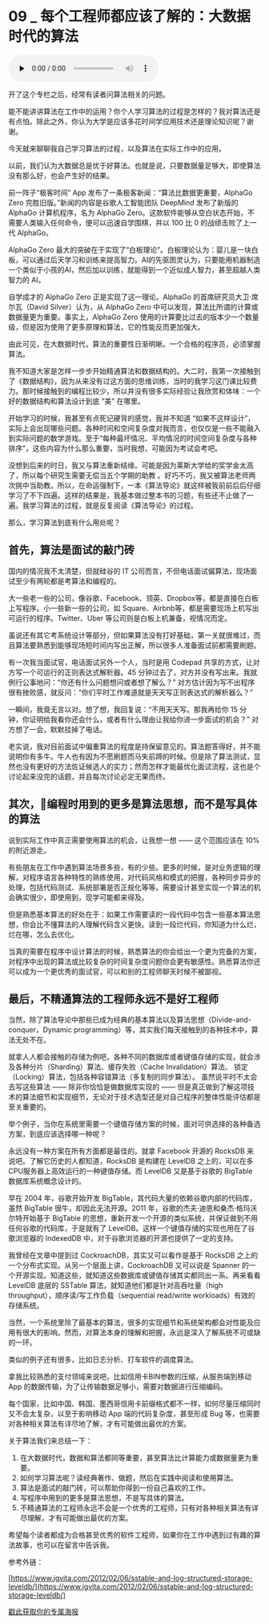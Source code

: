 # 09 _ 每个工程师都应该了解的：大数据时代的算法

<audio id="audio" title="09 | 每个工程师都应该了解的：大数据时代的算法" controls="" preload="none"><source id="mp3" src="https://static001.geekbang.org/resource/audio/8a/9a/8adfceda73f1bc89eb89cf30ad436b9a.mp3"></audio>

开了这个专栏之后，经常有读者问算法相关的问题。

> 
能不能讲讲算法在工作中的运用？你个人学习算法的过程是怎样的？我对算法还是有点怕。除此之外，你认为大学是应该多花时间学应用技术还是理论知识呢？谢谢。


今天就来聊聊我自己学习算法的过程，以及算法在实际工作中的应用。

以前，我们认为大数据总是优于好算法。也就是说，只要数据量足够大，即使算法没有那么好，也会产生好的结果。

前一阵子“极客时间” App 发布了一条极客新闻：“算法比数据更重要，AlphaGo Zero 完胜旧版。”新闻的内容是谷歌人工智能团队 DeepMind 发布了新版的 AlphaGo 计算机程序，名为 AlphaGo Zero。这款软件能够从空白状态开始，不需要人类输入任何命令，便可以迅速自学围棋，并以 100 比 0 的战绩击败了上一代 AlphaGo。

AlphaGo Zero 最大的突破在于实现了“白板理论”。白板理论认为：婴儿是一块白板，可以通过后天学习和训练来提高智力。AI的先驱图灵认为，只要能用机器制造一个类似于小孩的AI，然后加以训练，就能得到一个近似成人智力，甚至超越人类智力的 AI。

自学成才的 AlphaGo Zero 正是实现了这一理论。AlphaGo 的首席研究员大卫·席尔瓦（David Silver）认为，从 AlphaGo Zero 中可以发现，算法比所谓的计算或数据量更为重要。事实上，AlphaGo Zero 使用的计算要比过去的版本少一个数量级，但是因为使用了更多原理和算法，它的性能反而更加强大。

由此可见，在大数据时代，算法的重要性日渐明晰。一个合格的程序员，必须掌握算法。

我不知道大家是怎样一步步开始精通算法和数据结构的。大二时，我第一次接触到了《数据结构》，因为从来没有过这方面的思维训练，当时的我学习这门课比较费力。那时候接触到的编程比较少，所以并没有很多实际经验让我欣赏和体味：一个好的数据结构和算法设计到底 “美” 在哪里。

开始学习的时候，我甚至有点死记硬背的感觉，我并不知道 “如果不这样设计”，实际上会出现哪些问题。各种时间和空间复杂度对我而言，也仅仅是一些不能融入到实际问题的数学游戏。至于“每种最坏情况、平均情况的时间空间复杂度与各种排序”，这些内容为什么那么重要，当时我想，可能因为考试会考吧。

没想到后来的时日，我又与算法重新结缘。可能是因为莱斯大学给的奖学金太高了，所以每个研究生需要无偿当五个学期的助教 。好巧不巧，我又被算法老师两次挑中当助教。所以，在命运强制下，一本《算法导论》就这样被我前前后后仔细学习了不下四遍。这样的结果是，我基本做过整本书的习题，有些还不止做了一遍。我学习算法的过程，就是反复阅读《算法导论》的过程。

那么，学习算法到底有什么用处呢？

## 首先，算法是面试的敲门砖

国内的情况我不太清楚，但就硅谷的 IT 公司而言，不但电话面试偏算法，现场面试至少有两轮都是考算法和编程的。

大一些老一些的公司，像谷歌、Facebook、领英、Dropbox等，都是直接在白板上写程序。小一些新一些的公司，如 Square、Airbnb等，都是需要现场上机写出可运行的程序。Twitter、Uber 等公司则是白板上机兼备，视情况而定。

虽说还有其它考系统设计等部分，但如果算法没有打好基础，第一关就很难过，而且算法要熟悉到能够现场短时间内写出正解，所以很多人准备面试前都需要刷题。

有一次我当面试官，电话面试另外一个人，当时是用 Codepad 共享的方式，让对方写一个可运行的正则表达式解析器。45 分钟过去了，对方并没有写出来。我就例行公事地问：“你还有什么问题想问或者想了解么？” 对方估计因为写不出程序很有挫败感，就反问：“你们平时工作难道就是天天写正则表达式的解析器么？”

一瞬间，我竟无言以对。想了想，我回复说：“不用天天写。那我再给你 15 分钟，你证明给我看你还会什么，或者有什么理由让我给你进一步面试的机会？” 对方想了一会，默默挂掉了电话。

老实说，我对目前面试中偏重算法的程度是持保留意见的。算法题答得好，并不能说明你有多牛。牛人也有因为不愿刷题而马失前蹄的时候。但是除了算法测试，显然也没有更好的方法佐证候选人的实力；然而怎样才能最优化面试流程，这也是个讨论起来没完的话题，并且每次讨论必定无果而终。

## 其次，编程时用到的更多是算法思想，而不是写具体的算法

说到实际工作中真正需要使用算法的机会，让我想一想 —— 这个范围应该在 10% 的附近游走。

有些朋友在工作中遇到算法场景多些，有的少些。更多的时候，是对业务逻辑的理解，对程序语言各种特性的熟练使用，对代码风格和模式的把握，各种同步异步的处理，包括代码测试、系统部署是否正规化等等。需要设计甚至实现一个算法的机会确实很少，即使用到，现学可能都来得及。

但是熟悉基本算法的好处在于：如果工作需要读的一段代码中包含一些基本算法思想，你会比不懂算法的人理解代码含义更快。读到一段烂代码，你知道为什么烂，烂在哪，怎么去优化。

当真的需要在程序中设计算法的时候，熟悉算法的你会给出一个更为完备的方案，对程序中出现的算法或比较复杂的时间复杂度问题你会更有敏感性。熟悉算法你还可以成为一个更优秀的面试官，可以和别的工程师聊天时候不被鄙视。

## 最后，不精通算法的工程师永远不是好工程师

当然，除了算法导论中那些已成为经典的基本算法以及算法思想（Divide-and-conquer，Dynamic programming）等，其实我们每天接触到的各种技术中，算法无处不在。

就拿人人都会接触的存储为例吧，各种不同的数据库或者键值存储的实现，就会涉及各种分片（Sharding）算法、缓存失败（Cache Invalidation）算法、 锁定（Locking）算法，包括各种容错算法（多复制的同步算法）。 虽然说平时不太会去写这些算法 —— 除非你恰恰是做数据库实现的 —— 但是真正做到了解这项技术的算法细节和实现细节，无论对于技术选型还是对自己程序的整体性能评估都是至关重要的。

举个例子，当你在系统里需要一个键值存储方案的时候，面对可供选择的各种备选方案，到底应该选择哪一种呢？

永远没有一种方案在所有方面都是最佳的。就拿 Facebook 开源的 RocksDB 来说吧。了解它历史的人都知道，RocksDB 是构建在 LevelDB 之上的，可以在多 CPU服务器上高效运行的一种键值存储。而 LevelDB 又是基于谷歌的 BigTable 数据库系统概念设计的。

早在 2004 年，谷歌开始开发 BigTable，其代码大量的依赖谷歌内部的代码库，虽然 BigTable 很牛，却因此无法开源。2011 年，谷歌的杰夫·迪恩和桑杰·格玛沃尔特开始基于 BigTable 的思想，重新开发一个开源的类似系统，并保证做到不用任何谷歌的代码库，于是就有了 LevelDB。这样一个键值存储的实现也用在了谷歌浏览器的 IndexedDB 中，对于谷歌浏览器的开源也提供了一定的支持。

我曾经在文章中提到过 CockroachDB，其实又可以看作是基于 RocksDB 之上的一个分布式实现。从另一个层面上讲，CockroachDB 又可以说是 Spanner 的一个开源实现。知道这些，就知道这些数据库或键值存储其实都同出一系。再来看看 LevelDB 底层的 SSTable 算法，就知道他们都是针对高吞吐量（high throughput），顺序读/写工作负载（sequential read/write workloads）有效的存储系统。

当然，一个系统里除了最基本的算法，很多的实现细节和系统架构都会对性能及应用有很大的影响。然而，对算法本身的理解和把握，永远是深入了解系统不可或缺的一环。

类似的例子还有很多，比如日志分析、打车软件的调度算法。

拿我比较熟悉的支付领域来说吧，比如信用卡BIN参数的压缩，从服务端到移动 App 的数据传输，为了让传输数据足够小，需要对数据进行压缩编码。

每个国家，比如中国、韩国、墨西哥信用卡前缀格式都不一样，如何尽量压缩同时又不会太复杂，以至于影响移动 App 端的代码复杂度，甚至形成 Bug 等，也需要对各种相关算法有详尽地了解，才有可能做出最优的方案。

关于算法我们来总结一下：

1. 在大数据时代，数据和算法都同等重要，甚至算法比计算能力或数据量更为重要。
1. 如何学习算法呢？读经典著作、做题，然后在实践中阅读和使用算法。
1. 算法是面试的敲门砖，可以帮助你得到一份自己喜欢的工作。
1. 写程序中用到的更多是算法思想，不是写具体的算法。
1. 不精通算法的工程师永远不会是一个优秀的工程师，只有对各种相关算法有详尽理解，才有可能做出最优的方案。

希望每个读者都成为合格甚至优秀的软件工程师，如果你在工作中遇到过有趣的算法故事，也可以在留言中告诉我。

参考外链：

[https://www.igvita.com/2012/02/06/sstable-and-log-structured-storage-leveldb/](https://www.igvita.com/2012/02/06/sstable-and-log-structured-storage-leveldb/)



[戳此获取你的专属海报](https://time.geekbang.org/activity/sale-poster?utm_source=app&amp;utm_medium=zhuyun-article&amp;utm_campaign=zhuyun-saleposter&amp;utm_content=zhuyun0416)
